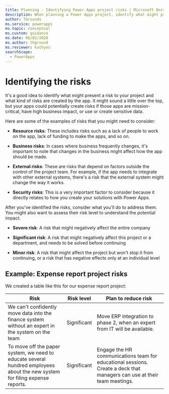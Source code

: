 ```yaml
---
title: Planning - Identifying Power Apps project risks | Microsoft Docs
description: When planning a Power Apps project, identify what might present a risk to your project, what kind of risks are created by the app, and what you'll do to address them.
author: TGrounds
ms.service: powerapps
ms.topic: conceptual
ms.custom: guidance
ms.date: 06/02/2020
ms.author: thground
ms.reviewer: kathyos
searchScope:  
  - PowerApps
---
```


# Identifying the risks

It's a good idea to identify what might present a risk to your project and what kind
of risks are created by the app. It might sound a little over the top,
but your apps could potentially create risks if those apps are mission-critical,
have high business impact, or use or create sensitive data.

Here are some of the examples of risks that you might need to consider:

- **Resource risks**: These includes risks such as a lack of people to work on the app, lack of
    funding to make the apps, and so on.

- **Business risks**: In cases where business frequently changes, it's important to note that
    changes in the business might affect how the app should be made.

- **External risks**: These are risks that depend on factors outside the control of the project
    team. For example, if the app needs to integrate with other external
    systems, there's a risk that the external system might change the way it works.

- **Security risks**: This is a very important factor to consider because it directly relates to how
    you create your solutions with Power Apps.

After you've identified the risks, consider what you'll do to address them. You
might also want to assess their risk level to understand the potential impact.

- **Severe risk**: A risk that might negatively affect the entire company

- **Significant risk**: A risk that might negatively affect this project or a department, and
    needs to be solved before continuing

- **Minor risk**: A risk that might affect the project but won't stop it from
    continuing, or a risk that has negative effects only at an individual level

## Example: Expense report project risks

We created a table like this for our expense report project:

| Risk         | Risk level | Plan to reduce risk       |
|--------------|------------|-------------------------------|
| We can't confidently move data into the finance system without an expert in the system on the team       | Significant    | Move ERP integration to phase 2, when an expert from IT will be available.       |
| To move off the paper system, we need to educate several hundred employees about the new system for filing expense reports. | Significant    | Engage the HR communications team for educational sessions. Create a deck that managers can use at their team meetings. |
